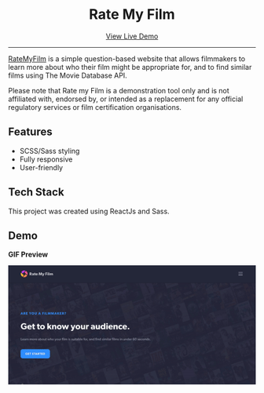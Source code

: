 <h1 align="center">
Rate My Film
</h1>

<div align="center">
 <a href="https://www.ratemyfilm.co.uk" align="center" target="_blank">
   View Live Demo
 </a>
</div>

---

[RateMyFilm](https://www.ratemyfilm.co.uk) is a simple question-based website that allows filmmakers to learn more about who their film might be appropriate for, and to find similar films using The Movie Database API.

Please note that Rate my Film is a demonstration tool only and is not affiliated with, endorsed by, or intended as a replacement for any official regulatory services or film certification organisations.

## Features

- SCSS/Sass styling
- Fully responsive
- User-friendly

## Tech Stack

This project was created using ReactJs and Sass.
  
## Demo

**GIF Preview**

![alt text](https://github.com/danielcranney/Rate-My-Film/blob/master/RateMyFilm-Preview.gif "Rate My Film Preview")
